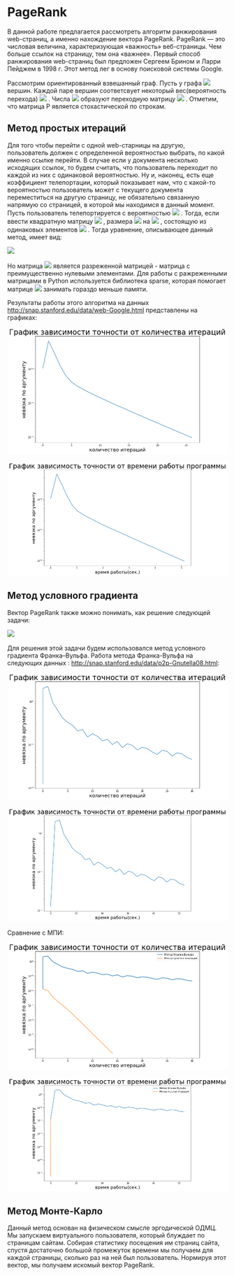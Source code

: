 # PageRank
В данной работе предлагается рассмотреть алгоритм ранжирования web-страниц, а именно нахождение вектора PageRank. PageRank — это числовая величина, характеризующая «важность» веб-страницы. Чем больше ссылок на страницу, тем она «важнее». Первый способ ранжирования web-страниц был предложен Сергеем Брином и Ларри Пейджем в 1998 г. Этот метод лег в основу поисковой системы Google.

Рассмотрим ориентированный взвешанный граф. Пусть у графа <img src="https://latex.codecogs.com/gif.latex? n" />  вершин.
Каждой паре вершин соответсвует некоторый вес(вероятность перехода) <img src="https://latex.codecogs.com/gif.latex? p_{i,j}\geq 0" /> . 
Числа <img src="https://latex.codecogs.com/gif.latex? p_{i,j}" />  образуют переходную матрицу <img src="https://latex.codecogs.com/gif.latex? P" /> . 
Отметим, что матрица P является стохаcтической по строкам. 

## Метод простых итераций

Для того чтобы перейти с одной web-старницы на другую, пользователь должен с определенной вероятностью выбрать, 
по какой именно ссылке перейти. В случае если у документа несколько исходящих ссылок, 
то будем считать, что пользователь переходит по каждой из них с одинаковой вероятностью. 
Ну и, наконец, есть еще коэффициент телепортации, который показывает нам, что с какой-то 
вероятностью пользователь может с текущего документа переместиться на другую страницу, 
не обязательно связанную напрямую со страницей, в которой мы находимся в данный момент. 
Пусть пользователь телепортируется с вероятностью <img src="https://latex.codecogs.com/gif.latex? \delta" /> . Тогда, если ввести квадратную матрицу <img src="https://latex.codecogs.com/gif.latex? E" /> , 
размера <img src="https://latex.codecogs.com/gif.latex? n" />  на <img src="https://latex.codecogs.com/gif.latex? n" /> , 
состоящую из одинаковых элементов <img src="https://latex.codecogs.com/gif.latex? 1/n" /> . Тогда уравнение, описывающее данный метод, имеет вид:

<img src="https://latex.codecogs.com/gif.latex?p(t+1) = ((1-\delta)P^{T}p(t) + \delta (1/n \dots 1/n)^{T} " /> 

Но матрица <img src="https://latex.codecogs.com/gif.latex? P" />  является разреженной матрицей - матрица с преимущественно нулевыми элементами. Для работы
с ражреженными матрицами в Python используется библиотека sparse, которая помогает матрице <img src="https://latex.codecogs.com/gif.latex? P" /> 
занимать гораздо меньше памяти.

Результаты работы этого алгоритма на данных http://snap.stanford.edu/data/web-Google.html представлены на графиках:

![alt text](1.png )

![alt text](2.png )


## Метод условного градиента

Вектор PageRank также можно понимать, как решение следующей задачи:

<img src="https://latex.codecogs.com/gif.latex? ||P^{T}p - p||_2^2 \rightarrow {\underset{p\geq 0:\sum\limits_{k=1}^n p_{k}=1}{min}}" /> 

Для решения этой задачи будем использовался метод условного градиента Франка–Вульфа. Работа метода Франка-Вульфа на следующих данных : http://snap.stanford.edu/data/p2p-Gnutella08.html:

![alt text](3.png )

![alt text](4.png )

Сравнение с МПИ:

![alt text](7.png )

![alt text](8.png )

## Метод Монте-Карло

Данный метод основан на физическом смысле эргодической ОДМЦ. Мы запускаем виртуального пользователя, который блуждает по страницам сайтам. Собирая статистику посещения им страниц сайта, спустя достаточно большой промежуток времени мы получаем для каждой страницы, сколько раз на ней был пользователь. Нормируя этот вектор, мы получаем искомый вектор PageRank.

